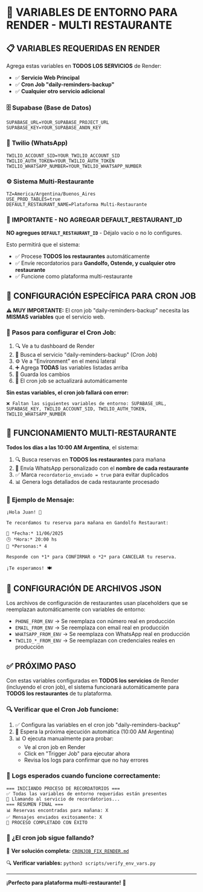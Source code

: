# 🔑 VARIABLES DE ENTORNO PARA RENDER - MULTI RESTAURANTE

## 📋 VARIABLES REQUERIDAS EN RENDER

Agrega estas variables en **TODOS LOS SERVICIOS** de Render:
- ✅ **Servicio Web Principal** 
- ✅ **Cron Job "daily-reminders-backup"**
- ✅ **Cualquier otro servicio adicional**

### 🗄️ **Supabase (Base de Datos)**
```
SUPABASE_URL=YOUR_SUPABASE_PROJECT_URL
SUPABASE_KEY=YOUR_SUPABASE_ANON_KEY
```

### 📱 **Twilio (WhatsApp)**
```
TWILIO_ACCOUNT_SID=YOUR_TWILIO_ACCOUNT_SID
TWILIO_AUTH_TOKEN=YOUR_TWILIO_AUTH_TOKEN
TWILIO_WHATSAPP_NUMBER=YOUR_TWILIO_WHATSAPP_NUMBER
```

### ⚙️ **Sistema Multi-Restaurante**
```
TZ=America/Argentina/Buenos_Aires
USE_PROD_TABLES=true
DEFAULT_RESTAURANT_NAME=Plataforma Multi-Restaurante
```

### 🚨 **IMPORTANTE - NO AGREGAR DEFAULT_RESTAURANT_ID**

**NO agregues `DEFAULT_RESTAURANT_ID`** - Déjalo vacío o no lo configures.

Esto permitirá que el sistema:
- ✅ Procese **TODOS los restaurantes** automáticamente
- ✅ Envíe recordatorios para **Gandolfo, Ostende, y cualquier otro restaurante**
- ✅ Funcione como plataforma multi-restaurante

## 🔧 **CONFIGURACIÓN ESPECÍFICA PARA CRON JOB**

**⚠️ MUY IMPORTANTE:** El cron job "daily-reminders-backup" necesita las **MISMAS variables** que el servicio web.

### 📝 **Pasos para configurar el Cron Job:**

1. 🔍 Ve a tu dashboard de Render
2. 🔎 Busca el servicio "daily-reminders-backup" (Cron Job)
3. ⚙️ Ve a "Environment" en el menú lateral
4. ➕ Agrega **TODAS** las variables listadas arriba
5. 💾 Guarda los cambios
6. 🔄 El cron job se actualizará automáticamente

**Sin estas variables, el cron job fallará con error:**
```
❌ Faltan las siguientes variables de entorno: SUPABASE_URL, SUPABASE_KEY, TWILIO_ACCOUNT_SID, TWILIO_AUTH_TOKEN, TWILIO_WHATSAPP_NUMBER
```

## 🎯 **FUNCIONAMIENTO MULTI-RESTAURANTE**

**Todos los días a las 10:00 AM Argentina**, el sistema:

1. 🔍 Busca reservas en **TODOS los restaurantes** para mañana
2. 📱 Envía WhatsApp personalizado con el **nombre de cada restaurante**
3. ✅ Marca `recordatorio_enviado = true` para evitar duplicados
4. 📊 Genera logs detallados de cada restaurante procesado

### 📱 **Ejemplo de Mensaje:**
```
¡Hola Juan! 👋

Te recordamos tu reserva para mañana en Gandolfo Restaurant:

📅 *Fecha:* 11/06/2025
🕒 *Hora:* 20:00 hs
👥 *Personas:* 4

Responde con *1* para CONFIRMAR o *2* para CANCELAR tu reserva.

¡Te esperamos! 🍽️
```

## 🔧 **CONFIGURACIÓN DE ARCHIVOS JSON**

Los archivos de configuración de restaurantes usan placeholders que se reemplazan automáticamente con variables de entorno:

- `PHONE_FROM_ENV` → Se reemplaza con número real en producción
- `EMAIL_FROM_ENV` → Se reemplaza con email real en producción  
- `WHATSAPP_FROM_ENV` → Se reemplaza con WhatsApp real en producción
- `TWILIO_*_FROM_ENV` → Se reemplazan con credenciales reales en producción

## ✅ **PRÓXIMO PASO**

Con estas variables configuradas en **TODOS los servicios** de Render (incluyendo el cron job), el sistema funcionará automáticamente para **TODOS los restaurantes** de tu plataforma.

### 🔍 **Verificar que el Cron Job funcione:**

1. ✅ Configura las variables en el cron job "daily-reminders-backup"
2. 🔄 Espera la próxima ejecución automática (10:00 AM Argentina)
3. 📊 O ejecuta manualmente para probar:
   - Ve al cron job en Render
   - Click en "Trigger Job" para ejecutar ahora
   - Revisa los logs para confirmar que no hay errores

### 📱 **Logs esperados cuando funcione correctamente:**
```
=== INICIANDO PROCESO DE RECORDATORIOS ===
✅ Todas las variables de entorno requeridas están presentes
🚀 Llamando al servicio de recordatorios...
=== RESUMEN FINAL ===
📊 Reservas encontradas para mañana: X
✅ Mensajes enviados exitosamente: X
🎉 PROCESO COMPLETADO CON ÉXITO
```

### 🚨 **¿El cron job sigue fallando?**

📖 **Ver solución completa:** [`CRONJOB_FIX_RENDER.md`](./CRONJOB_FIX_RENDER.md)

🔍 **Verificar variables:** `python3 scripts/verify_env_vars.py`

---

**¡Perfecto para plataforma multi-restaurante!** 🚀